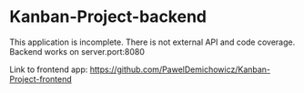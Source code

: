 # Kanban-Project-backend

This application is incomplete. There is not external API and code coverage. Backend works on server.port:8080

Link to frontend app: https://github.com/PawelDemichowicz/Kanban-Project-frontend

